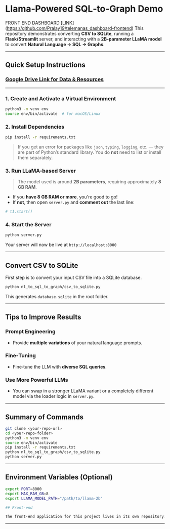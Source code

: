 #  Llama‑Powered SQL‑to‑Graph Demo
FRONT END DASHBOARD [LINK] (https://github.com/Pralay19/telemanas_dashboard-frontend)
This repository demonstrates converting **CSV to SQLite**, running a **Flask/Streamlit** server, and interacting with a **2B‑parameter LLaMA model** to convert **Natural Language → SQL → Graphs**.

---

##  Quick Setup Instructions

###  [Google Drive Link for Data & Resources](https://drive.google.com/drive/folders/19UJ9TeaU3_HcQV8BI0BBNtPbs2jcTqjT)

---

###  1. Create and Activate a Virtual Environment

```bash
python3 -m venv env
source env/bin/activate  # for macOS/Linux
```

###  2. Install Dependencies

```bash
pip install -r requirements.txt
```

>  If you get an error for packages like `json`, `typing`, `logging`, etc. — they are part of Python’s standard library. You do **not** need to list or install them separately.

###  3. Run LLaMA-based Server

> The model used is around **2B parameters**, requiring approximately **8 GB RAM**.

* If you **have 8 GB RAM or more**, you're good to go!
* If **not**, then open `server.py` and **comment out** the last line:

```python
# t1.start()
```

###  4. Start the Server

```bash
python server.py
```

Your server will now be live at `http://localhost:8000`

---

##  Convert CSV to SQLite

First step is to convert your input CSV file into a SQLite database.

```bash
python nl_to_sql_to_graph/csv_to_sqlite.py
```

This generates `database.sqlite` in the root folder.

---

##  Tips to Improve Results

###  Prompt Engineering

* Provide **multiple variations** of your natural language prompts.

###  Fine‑Tuning

* Fine‑tune the LLM with **diverse SQL queries**.

###  Use More Powerful LLMs

* You can swap in a stronger LLaMA variant or a completely different model via the loader logic in `server.py`.

---

##  Summary of Commands

```bash
git clone <your-repo-url>
cd <your-repo-folder>
python3 -m venv env
source env/bin/activate
pip install -r requirements.txt
python nl_to_sql_to_graph/csv_to_sqlite.py
python server.py
```

---

##  Environment Variables (Optional)

```bash
export PORT=8000
export MAX_RAM_GB=8
export LLAMA_MODEL_PATH="/path/to/llama-2b"

## Front-end

The front-end application for this project lives in its own repository:

```

---





